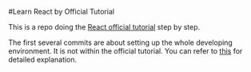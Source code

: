 #Learn React by Official Tutorial

This is a repo doing the [React official tutorial](https://facebook.github.io/react/tutorial/tutorial.html) step by step.

The first several commits are about setting up the whole developing environment. It is not within the official tutorial.
You can refer to [this](http://jasmineyuan.com/2017/03/06/Set-Up-React-Env/) for detailed explanation.